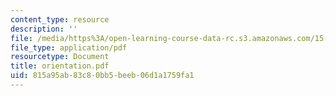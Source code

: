 ```yaml
---
content_type: resource
description: ''
file: /media/https%3A/open-learning-course-data-rc.s3.amazonaws.com/15-328-team-project-fall-2003/815a95ab83c80bb5beeb06d1a1759fa1_orientation.pdf
file_type: application/pdf
resourcetype: Document
title: orientation.pdf
uid: 815a95ab-83c8-0bb5-beeb-06d1a1759fa1
---
```

